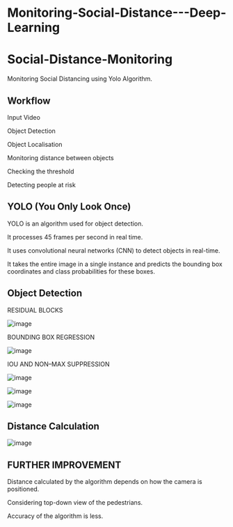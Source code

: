 # Monitoring-Social-Distance---Deep-Learning
# Social-Distance-Monitoring
Monitoring Social Distancing using Yolo Algorithm.

## Workflow

Input Video

Object Detection

Object Localisation

Monitoring distance between objects

Checking the threshold

Detecting people at risk

## YOLO (You Only Look Once)

YOLO is an algorithm used for object detection.

It processes 45 frames per second in real time.

It uses convolutional neural networks (CNN) to detect objects in real-time.

It takes the entire image in a single instance and predicts the bounding box coordinates and class probabilities for these boxes.

## Object Detection

RESIDUAL BLOCKS

![image](https://user-images.githubusercontent.com/71822090/128061506-3c188c88-661c-4a43-8838-942f7f482f95.png)

BOUNDING BOX REGRESSION

![image](https://user-images.githubusercontent.com/71822090/128061555-ce99d424-cdc4-46c7-9db9-886d183d9a44.png)

IOU AND NON–MAX SUPPRESSION 

![image](https://user-images.githubusercontent.com/71822090/128061650-6dfc35e4-2b68-4096-b25a-14728d11751c.png)

![image](https://user-images.githubusercontent.com/71822090/128061694-44744c0e-6055-4cfb-885a-1a0c19b3027d.png)

![image](https://user-images.githubusercontent.com/71822090/128061734-1ee0499b-550f-4127-a0bc-977026e0e586.png)

## Distance Calculation

![image](https://user-images.githubusercontent.com/71822090/128061821-e0f15468-59be-4f71-be23-bb6b5df3502b.png)

## FURTHER IMPROVEMENT

Distance calculated by the algorithm depends on how the camera is positioned.

Considering top-down view of the pedestrians.  

Accuracy of  the algorithm is less.




